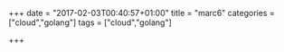 +++
date = "2017-02-03T00:40:57+01:00"
title = "marc6"
categories = ["cloud","golang"]
tags = ["cloud","golang"]

+++

